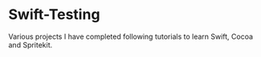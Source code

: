Swift-Testing
=============
Various projects I have completed following tutorials to learn Swift, Cocoa and Spritekit.
